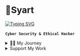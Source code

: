# 💫Syart

[![Typing SVG](https://readme-typing-svg.demolab.com?font=Fira+Code&pause=1000&color=F7F7F7&repeat=false&random=true&width=550&height=60&lines=Cyber+Security+Expert;Ethical+Hacker+with+3%2B+Years'+Experience)](https://twitter.com/xCryptoInfo)

**`Cyber Security & Ethical Hacker`**

<details>
<summary> 👨‍💻 My Journey</summary>
My journey into cybersecurity and ethical hacking began with a fascination for coding at age 11. Starting with Python, I quickly mastered its fundamentals. However, my interest shifted towards cybersecurity at age 14, leading me to explore ethical hacking. Through self-study and online resources, I honed my skills in areas like penetration testing and vulnerability assessment. My dedication to cybersecurity grew as I delved deeper into the field, continuously pushing myself to learn and adapt to new challenges.
</details>


<details>
<summary>Support My Work</summary>

If you find my projects helpful or valuable, consider supporting me by donating. Your contributions help me dedicate more time and effort to create and maintain open-source projects.

### Cryptocurrency Donations:
- **Bitcoin <img src="Bitcoin.png" alt="Bitcoin" width="20" height="20">:** `soon` 
- **Ethereum <img src="Ethereum.png" alt="Ethereum" width="20" height="20">:** `soon` 
- **Solana <img src="Sol.png" alt="Solana" width="20" height="20">:** `soon`

Thank you for your generosity!
</details>

